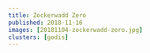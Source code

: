 ```yaml
---
title: Zockerwadd Zero
published: 2018-11-16
images: [20181104-zockerwadd-zero.jpg]
clusters: [godis]
---
```


